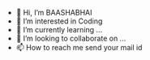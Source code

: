 - 👋 Hi, I’m BAASHABHAI
- 👀 I’m interested in Coding
- 🌱 I’m currently learning ...
- 💞️ I’m looking to collaborate on ...
- 📫 How to reach me send your mail id

<!---
BAASHA/BHAI is a ✨ special ✨ repository because its `README.md` (this file) appears on your GitHub profile.
You can click the Preview link to take a look at your changes.
--->
